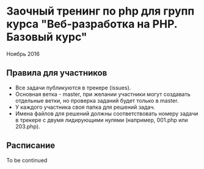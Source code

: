 # Заочный тренинг по php для групп курса "Веб-разработка на PHP. Базовый курс"

Ноябрь 2016

## Правила для участников

- Все задачи публикуются в трекере (issues).
- Основная ветка - master, при желании участники могут создавать отдельные ветки, но проверка заданий будет только в master.
- У каждого участника своя папка для решений задач.
- Имена файлов для решений должны соответствовать номеру задачи в трекере с двумя лидирующими нулями (например, 001.php или 203.php).

## Расписание

To be continued

